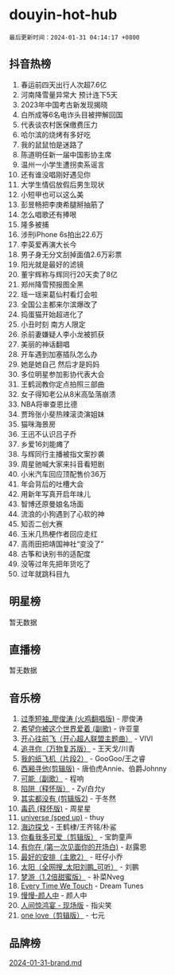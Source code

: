 # douyin-hot-hub

`最后更新时间：2024-01-31 04:14:17 +0800`

## 抖音热榜

1. 春运前四天出行人次超7.6亿
1. 河南降雪量异常大 预计连下5天
1. 2023年中国考古新发现揭晓
1. 白所成等6名电诈头目被押解回国
1. 代表谈农村医保缴费压力
1. 哈尔滨的烧烤有多好吃
1. 我的鼠鼠怕是迷路了
1. 陈道明任新一届中国影协主席
1. 温州一小学生遭拐卖系谣言
1. 还有谁没唱刚好遇见你
1. 大学生情侣放假后男生现状
1. 小短甲也可以这么美
1. 彭昱畅把李庚希腿掰抽筋了
1. 怎么唱歌还有捧哏
1. 隆多被捕
1. 涉刑iPhone 6s拍出22.6万
1. 李英爱再演大长今
1. 男子身无分文刮掉面值2.6万彩票
1. 阳光就是最好的滤镜
1. 董宇辉称与辉同行20天卖了8亿
1. 郑州降雪预报图全黑
1. 瑶一瑶来葛仙村看灯会啦
1. 全国公主都来尔滨爆改了
1. 捣蛋猫开始超进化了
1. 小丑时刻 南方人限定
1. 杀前妻嫌疑人李小龙被抓获
1. 美丽的神话翻唱
1. 开车遇到加塞插队怎么办
1. 她是她自己 然后才是妈妈
1. 多位明星参加影协代表大会
1. 王鹤润教你定点拍照三部曲
1. 女子得知老公从8米高坠落崩溃
1. NBA将审查恩比德
1. 贾玲张小斐热辣滚烫演姐妹
1. 猫咪海景房
1. 王迅不认识吕子乔
1. 乡爱16刘能瘫了
1. 与辉同行主播被指文案抄袭
1. 周星驰喊大家来抖音看短剧
1. 小米汽车回应顶配售价36万
1. 年会背后的吐槽大会
1. 用新年写真开启年味儿
1. 智博还原曼娘名场面
1. 流浪的小狗遇到了心软的神
1. 知否二创大赛
1. 玉米几热梗作者回应走红
1. 高雨田把靖国神社“变没了”
1. 古筝和诀别书的适配度
1. 没等过年先把年货吃了
1. 过年就跳科目九

## 明星榜

暂无数据

## 直播榜

暂无数据

## 音乐榜

1. [过季短袖_廖俊涛 (火鸡翻唱版)](https://sf3-cdn-tos.douyinstatic.com/obj/tos-cn-ve-2774/ogQVJl0tRBKxQgZji7YClFEBrVDeHpPTWfCZbQ) - 廖俊涛
1. [希望你被这个世界爱着 (副歌)](https://sf86-cdn-tos.douyinstatic.com/obj/tos-cn-ve-2774/oUHCmWQfZlE3QQBKBeD8rCFLpJzPgCpImhsxMt) - 许亚童
1. [开心往前飞（开心超人联盟主题曲）](https://sf86-cdn-tos.douyinstatic.com/obj/tos-cn-ve-2774/9d8fb7c82cf1421fb93a9fe925275e0a) - VIVI
1. [追寻你（万物复苏版）](https://sf86-cdn-tos.douyinstatic.com/obj/tos-cn-ve-2774/oYeAZJsbjIDit9APmBg8u6uDUQnHmoCf3gbo74) - 王天戈/川青
1. [我的纸飞机（片段2）](https://sf86-cdn-tos.douyinstatic.com/obj/tos-cn-ve-2774/oM2ZrKcg2CD5AeRB2gkeXOFB1IxAGJdZPazYHf) - GooGoo/王之睿
1. [西厢寻他(剪辑版)](https://sf3-cdn-tos.douyinstatic.com/obj/tos-cn-ve-2774/oUsAVfAQKlRNxEv5qxvIB8o5qmIWUcXbzJKJhw) - 唐伯虎Annie、伯爵Johnny
1. [可能（副歌）](https://sf86-cdn-tos.douyinstatic.com/obj/tos-cn-ve-2774/cde1731888894259b333569393c2fb51) - 程响
1. [陷阱（释怀版）](https://sf86-cdn-tos.douyinstatic.com/obj/tos-cn-ve-2774/oE8C21LeZrzKLDFfQYgMzx4GAIHageG5IzayY7) - Zy/白允y
1. [其实都没有 (剪辑版2)](https://sf86-cdn-tos.douyinstatic.com/obj/tos-cn-ve-2774/oEBNQenHZtBhxYjGgUDQk0BCHTigQafgFlbQ7k) - 于冬然
1. [毒药 (释怀版)](https://sf86-cdn-tos.douyinstatic.com/obj/tos-cn-ve-2774/oYILMEAzspdZBIzy4frJNB8ZHPHWAhiwowd4Ad) - 周星星
1. [universe (sped up)](https://sf86-cdn-tos.douyinstatic.com/obj/tos-cn-ve-2774/oIQnurQLDCsdYeegkM4CKuVb23MZBXtX6QB8bv) - thuy
1. [海边探戈](https://sf86-cdn-tos.douyinstatic.com/obj/tos-cn-ve-2774/os9gE0VQCGqt6VQkZDyBBYvfSDY0QFe3vVmubn) - 王鹤棣/王齐铭/朴鲨
1. [你看我多可爱（剪辑版）](https://sf86-cdn-tos.douyinstatic.com/obj/tos-cn-ve-2774/018d241ee66a4a189b2fa9ea2fe3363d) - 宝韵童声
1. [有你在 (第一次见面你的开场白)](https://sf6-cdn-tos.douyinstatic.com/obj/tos-cn-ve-2774/oAthrQ3ClJBfI57uBoFEgNDYtNCZ0TSYQQfxQ0) - 赵露思
1. [最好的安排（主歌2）](https://sf3-cdn-tos.douyinstatic.com/obj/tos-cn-ve-2774/oMMZX1DuHpMwgoDztBmZswgQnbCeeANZxBHkFY) - 旺仔小乔
1. [太阳（全网搜_太阳刘鹏_可听）](https://sf86-cdn-tos.douyinstatic.com/obj/tos-cn-ve-2774/ogWbyIQnlBFImVbeDocRdCIYtBHlbJXgfZMvgz) - 刘鹏
1. [梦游（1.2倍甜蜜版）](https://sf86-cdn-tos.douyinstatic.com/obj/tos-cn-ve-2774/o4gyAUm8hwufoEABmwVIiQtHsFuGzAEEWtNMzo) - 补菜Nveg
1. [Every Time We Touch](https://sf6-cdn-tos.douyinstatic.com/obj/tos-cn-ve-2774/ogN6lUKQeBBfEVhIOMikG1CcJjugxk1tztZyhP) - Dream Tunes
1. [慢慢-颜人中](https://sf86-cdn-tos.douyinstatic.com/obj/tos-cn-ve-2774/ocjHNfBXdBxQNC8ZGAeoLMFTUgtBg8bkExunDC) - 颜人中
1. [人间惊鸿宴 - 现场版](https://sf86-cdn-tos.douyinstatic.com/obj/tos-cn-ve-2774/osF4mrPePAf2Yv8Wfr5fATCHZwL5h1QiGQAKwz) - 指尖笑
1. [one love（剪辑版）](https://sf86-cdn-tos.douyinstatic.com/obj/tos-cn-ve-2774/o4utbbKzHedACBQ0bkG7ZBgUvDQzbBDnYd1f1k) - 七元

## 品牌榜

[2024-01-31-brand.md](2024-01-31-brand.md)
